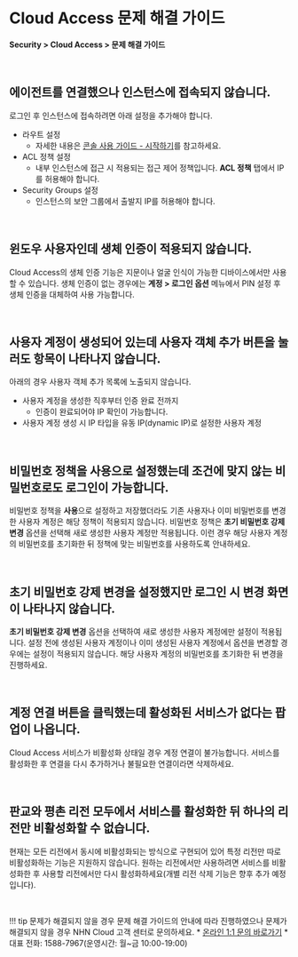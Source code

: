 # Cloud Access 문제 해결 가이드

**Security > Cloud Access > 문제 해결 가이드**

<br>

## 에이전트를 연결했으나 인스턴스에 접속되지 않습니다.

로그인 후 인스턴스에 접속하려면 아래 설정을 추가해야 합니다.

* 라우트 설정
    * 자세한 내용은 [콘솔 사용 가이드 - 시작하기](https://docs.nhncloud.com/ko/Security/Cloud%20Access/ko/console-guide/cloud-access-start/)를 참고하세요.
* ACL 정책 설정
    * 내부 인스턴스에 접근 시 적용되는 접근 제어 정책입니다. **ACL 정책** 탭에서 IP를 허용해야 합니다.
* Security Groups 설정
    * 인스턴스의 보안 그룹에서 출발지 IP를 허용해야 합니다.

<br>

## 윈도우 사용자인데 생체 인증이 적용되지 않습니다.

Cloud Access의 생체 인증 기능은 지문이나 얼굴 인식이 가능한 디바이스에서만 사용할 수 있습니다. 생체 인증이 없는 경우에는 **계정 > 로그인 옵션** 메뉴에서 PIN 설정 후 생체 인증을 대체하여 사용 가능합니다.

<br>

## 사용자 계정이 생성되어 있는데 사용자 객체 추가 버튼을 눌러도 항목이 나타나지 않습니다.

아래의 경우 사용자 객체 추가 목록에 노출되지 않습니다.

* 사용자 계정을 생성한 직후부터 인증 완료 전까지
    * 인증이 완료되어야 IP 확인이 가능합니다.
* 사용자 계정 생성 시 IP 타입을 유동 IP(dynamic IP)로 설정한 사용자 계정

<br>

## 비밀번호 정책을 사용으로 설정했는데 조건에 맞지 않는 비밀번호로도 로그인이 가능합니다.

비밀번호 정책을 **사용**으로 설정하고 저장했더라도 기존 사용자나 이미 비밀번호를 변경한 사용자 계정은 해당 정책이 적용되지 않습니다.
비밀번호 정책은 **초기 비밀번호 강제 변경** 옵션을 선택해 새로 생성한 사용자 계정만 적용됩니다. 이런 경우 해당 사용자 계정의 비밀번호를 초기화한 뒤 정책에 맞는 비밀번호를 사용하도록 안내하세요.  

<br>

## 초기 비밀번호 강제 변경을 설정했지만 로그인 시 변경 화면이 나타나지 않습니다.

**초기 비밀번호 강제 변경** 옵션을 선택하여 새로 생성한 사용자 계정에만 설정이 적용됩니다. 설정 전에 생성된 사용자 계정이나 이미 생성된 사용자 계정에서 옵션을 변경할 경우에는 설정이 적용되지 않습니다. 해당 사용자 계정의 비밀번호를 초기화한 뒤 변경을 진행하세요.

<br>

## 계정 연결 버튼을 클릭했는데 활성화된 서비스가 없다는 팝업이 나옵니다.

Cloud Access 서비스가 비활성화 상태일 경우 계정 연결이 불가능합니다. 서비스를 활성화한 후 연결을 다시 추가하거나 불필요한 연결이라면 삭제하세요.

<br>

## 판교와 평촌 리전 모두에서 서비스를 활성화한 뒤 하나의 리전만 비활성화할 수 없습니다.

현재는 모든 리전에서 동시에 비활성화되는 방식으로 구현되어 있어 특정 리전만 따로 비활성화하는 기능은 지원하지 않습니다.
원하는 리전에서만 사용하려면 서비스를 비활성화한 후 사용할 리전에서만 다시 활성화하세요(개별 리전 삭제 기능은 향후 추가 예정입니다).

<br>

!!! tip 문제가 해결되지 않을 경우
    문제 해결 가이드의 안내에 따라 진행하였으나 문제가 해결되지 않을 경우 NHN Cloud 고객 센터로 문의하세요.
    * [온라인 1:1 문의 바로가기](https://www.nhncloud.com/kr/support/inquiry?alias=tab5_03)
    * 대표 전화: 1588-7967(운영시간: 월~금 10:00-19:00)